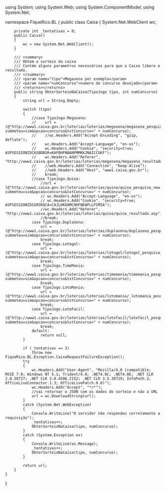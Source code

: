 using System;
using System.Web;
using System.ComponentModel;
using System.Net;


namespace FiqueRico.BL
{
    public class Caixa
    {
        System.Net.WebClient wc;

        private int _tentativas = 0;
        public Caixa()
        {
            wc = new System.Net.WebClient();
        }

        /// <summary>
        /// Obtem o sorteio da caixa
        /// Contém alguns parametros necessários para que a Caixa libere o resultado.
        /// </summary>
        /// <param name="tipo">Megasena por exemplo</param>
        /// <param name="numConcurso">numero do concurso desejado</param>
        /// <returns></returns>
        public string ObterSorteioNaCaixa(TipoJogo tipo, int numConcurso)
        {
            string url = String.Empty;

            switch (tipo)
            {
                //case TipoJogo.Megasena:
                //    url = (@"http://www1.caixa.gov.br/loterias/loterias/megasena/megasena_pesquisa_new.asp?submeteu=sim&opcao=concurso&txtConcurso=" + numConcurso);
                //    //wc.Headers.Add("Accept-Encoding", "gzip, deflate");
                //    wc.Headers.Add("Accept-Language", "en-us");
                //    wc.Headers.Add("Cookie", "security=true; ASPSESSIONIDCASBDBSR=KAFBHFNBANPMMKKJNAICCGKF");
                //    wc.Headers.Add("Referer", "http://www1.caixa.gov.br/loterias/loterias/megasena/megasena_resultado.asp");
                //    //web.Headers.Add("Connection", "Keep-Alive");
                //    //web.Headers.Add("Host", "www1.caixa.gov.br");
                //    break;
                //case TipoJogo.Quina:
                    //url = (@"http://www1.caixa.gov.br/loterias/loterias/quina/quina_pesquisa_new.asp?submeteu=sim&opcao=concurso&txtConcurso=" + numConcurso);
                    // wc.Headers.Add("Accept-Language", "en-us");
                    // wc.Headers.Add("Cookie", "security=true; ASPSESSIONIDSSRSRQCA=CAJLHKOAMCHHFNDAPLLPIMIA");
                    //wc.Headers.Add("Referer", "http://www1.caixa.gov.br/loterias/loterias/quina/quina_resultado.asp");
                    //break;
                case TipoJogo.DuplaSena:
                    url = (@"http://www1.caixa.gov.br/loterias/loterias/duplasena/duplasena_pesquisa_new.asp?submeteu=sim&opcao=concurso&txtConcurso=" + numConcurso);
                    break;
                case TipoJogo.Lotogol:
                    url = (@"http://www1.caixa.gov.br/loterias/loterias/lotogol/lotogol_pesquisa_new.asp?submeteu=sim&opcao=concurso&txtConcurso=" + numConcurso);
                    break;
                case TipoJogo.TimeMania:
                    url = (@"http://www1.caixa.gov.br/loterias/loterias/timemania/timemania_pesquisa.asp?submeteu=sim&opcao=concurso&txtConcurso=" + numConcurso);
                    break;
                case TipoJogo.LotoMania:
                    url = (@"http://www1.caixa.gov.br/loterias/loterias/lotomania/_lotomania_pesquisa.asp?submeteu=sim&opcao=concurso&txtConcurso=" + numConcurso);
                    break;
                case TipoJogo.LotoFacil:
                    url = (@"http://www1.caixa.gov.br/loterias/loterias/lotofacil/lotofacil_pesquisa_new.asp?submeteu=sim&opcao=concurso&txtConcurso=" + numConcurso);
                    break;
                default:
                    return null;
            }

            if (_tentativas == 3)
                throw new FiqueRico.BL.Exception.CaixaRequestFailureException();
            try
            {
                wc.Headers.Add("User-Agent", "Mozilla/4.0 (compatible; MSIE 7.0; Windows NT 5.1; Trident/4.0; .NET4.0C; .NET4.0E; .NET CLR 2.0.50727; .NET CLR 3.0.4506.2152; .NET CLR 3.5.30729; InfoPath.2; OfficeLiveConnector.1.3; OfficeLivePatch.0.0)");
                wc.Headers.Add("Accept", "*/*");
                //vai retornar o JSON com os dados do sorteio e não a URL
                url = wc.DownloadString(url);
            }
            catch (System.Net.WebException)
            {
                Console.WriteLine("O servidor não respondeu corretamente a requisição");
                _tentativas++;
                ObterSorteioNaCaixa(tipo, numConcurso);
            }
            catch (System.Exception ex)
            {
                Console.WriteLine(ex.Message);
                _tentativas++;
                ObterSorteioNaCaixa(tipo, numConcurso);
            }

            return url;
        }
    }
}
